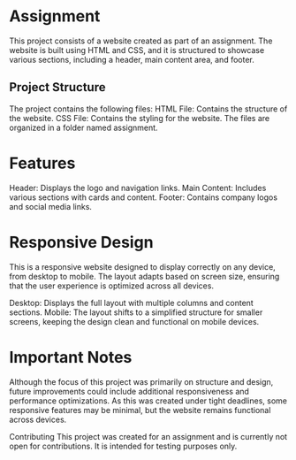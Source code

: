 
# Assignment

This project consists of a website created as part of an assignment. The website is built using HTML and CSS, and it is structured to showcase various sections, including a header, main content area, and footer.

## Project Structure

The project contains the following files:
HTML File: Contains the structure of the website.
CSS File: Contains the styling for the website.
The files are organized in a folder named assignment.

# Features

Header: Displays the logo and navigation links.
Main Content: Includes various sections with cards and content.
Footer: Contains company logos and social media links.

# Responsive Design

This is a responsive website designed to display correctly on any device, from desktop to mobile. The layout adapts based on screen size, ensuring that the user experience is optimized across all devices.

Desktop: Displays the full layout with multiple columns and content sections.
Mobile: The layout shifts to a simplified structure for smaller screens, keeping the design clean and functional on mobile devices.

# Important Notes

Although the focus of this project was primarily on structure and design, future improvements could include additional responsiveness and performance optimizations. As this was created under tight deadlines, some responsive features may be minimal, but the website remains functional across devices.

Contributing
This project was created for an assignment and is currently not open for contributions. It is intended for testing purposes only.

